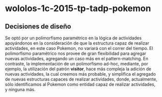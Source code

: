 # wololos-1c-2015-tp-tadp-pokemon
## Decisiones de diseño
   Se optó por un polimorfismo paramétrico en la lógica de actividades apoyándonos en la consideración de que la estructura capaz de realizar actividades, en este caso Pokemon, no variará con el correr del tiempo. El polimorfismo paramétrico nos provee de gran flexibilidad para agregar nuevas actividades, agregando un caso más en el pattern-matching. En contraste, la implementación de un polimorfismo ad-hoc, mediante, por ejemplo, la utilización del patrón **visitor**, hace más compleja la adición de nuevas actividades, la cual creemos más probable, y simplifica el agregado de nuevas estructuras capaces de realizar actividades, donde, actualmente, sólo identificamos al Pokemon como entidad capaz de realizar actividades, y ninguna más.
  
